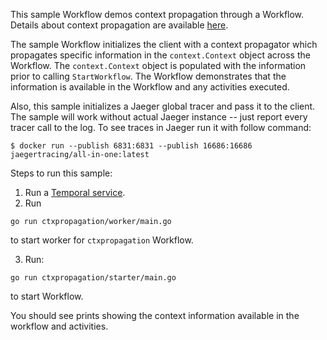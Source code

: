 This sample Workflow demos context propagation through a Workflow. Details about context propagation are
available [here](https://docs.temporal.io/docs/go/tracing).

The sample Workflow initializes the client with a context propagator which propagates
specific information in the `context.Context` object across the Workflow. The `context.Context` object is populated
with the information prior to calling `StartWorkflow`. The Workflow demonstrates that the information is available
in the Workflow and any activities executed.

Also, this sample initializes a Jaeger global tracer and pass it to the client. The sample will work without
actual Jaeger instance -- just report every tracer call to the log. To see traces in Jaeger run it with follow command:
```
$ docker run --publish 6831:6831 --publish 16686:16686 jaegertracing/all-in-one:latest
```

Steps to run this sample:
1) Run a [Temporal service](https://github.com/temporalio/samples-go/tree/main/#how-to-use).
2) Run
```
go run ctxpropagation/worker/main.go
```
to start worker for `ctxpropagation` Workflow.

3) Run:
```
go run ctxpropagation/starter/main.go
```
to start Workflow.

You should see prints showing the context information available in the workflow and activities.
